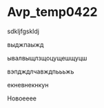 # Avp_temp0422

sdkljfgskldj

выджпаыжд



ывалвыщлзщоцущешщуцш


вэпдждлчавждпьььжь



екневнекнкун


Новоееее
